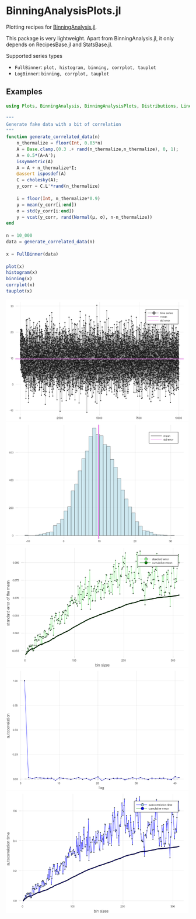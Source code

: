 # BinningAnalysisPlots.jl

Plotting recipes for [BinningAnalysis.jl](http://github.com/crstnbr/BinningAnalysis.jl).

This package is very lightweight. Apart from BinningAnalysis.jl, it only depends on RecipesBase.jl and StatsBase.jl.

Supported series types

* `FullBinner`: `plot, histogram, binning, corrplot, tauplot`
* `LogBinner`: `binning, corrplot, tauplot`

## Examples

```julia
using Plots, BinningAnalysis, BinningAnalysisPlots, Distributions, LinearAlgebra

"""
Generate fake data with a bit of correlation
"""
function generate_correlated_data(n)
    n_thermalize = floor(Int, 0.03*n)
    A = Base.clamp.(0.3 .+ rand(n_thermalize,n_thermalize), 0, 1);
    A = 0.5*(A+A');
    issymmetric(A)
    A = A + n_thermalize*I;
    @assert isposdef(A)
    C = cholesky(A);
    y_corr = C.L'*rand(n_thermalize)

    i = floor(Int, n_thermalize*0.9)
    μ = mean(y_corr[i:end])
    σ = std(y_corr[i:end])
    y = vcat(y_corr, rand(Normal(μ, σ), n-n_thermalize))
end

n = 10_000
data = generate_correlated_data(n)

x = FullBinner(data)

plot(x)
histogram(x)
binning(x)
corrplot(x)
tauplot(x)
```


<img src="test/plot.png" width=500>
<img src="test/histogram.png" width=500>
<img src="test/binning.png" width=500>
<img src="test/corrplot.png" width=500>
<img src="test/tauplot.png" width=500>
